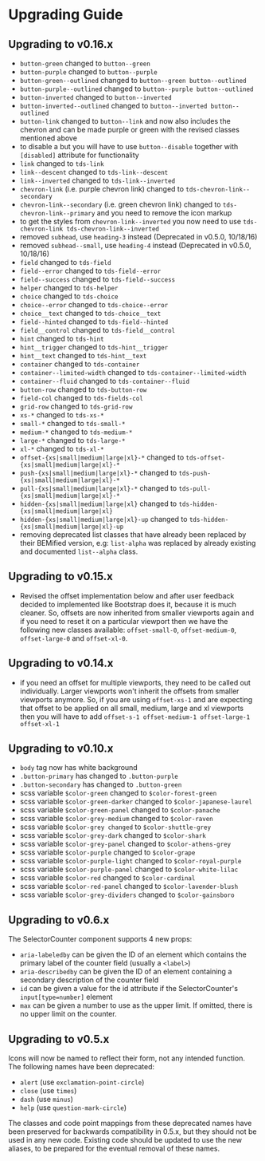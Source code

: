 # Upgrading Guide

## Upgrading to v0.16.x

* `button-green` changed to `button--green`
* `button-purple` changed to `button--purple`
* `button-green--outlined` changed to `button--green button--outlined`
* `button-purple--outlined` changed to `button--purple button--outlined`
* `button-inverted` changed to `button--inverted`
* `button-inverted--outlined` changed to `button--inverted button--outlined`
* `button-link` changed to `button--link` and now also includes the chevron and can be made purple or green with the revised classes mentioned above
* to disable a but you will have to use `button--disable` together with `[disabled]` attribute for functionality
* `link` changed to `tds-link`
* `link--descent` changed to `tds-link--descent`
* `link--inverted` changed to `tds-link--inverted`
* `chevron-link` (i.e. purple chevron link) changed to `tds-chevron-link--secondary`
* `chevron-link--secondary` (i.e. green chevron link) changed to `tds-chevron-link--primary` and you need to remove the icon markup
* to get the styles from `chevron-link--inverted` you now need to use `tds-chevron-link tds-chevron-link--inverted`
* removed `subhead`, use `heading-3` instead (Deprecated in v0.5.0, 10/18/16)
* removed `subhead--small`, use `heading-4` instead (Deprecated in v0.5.0, 10/18/16)
* `field` changed to `tds-field`
* `field--error` changed to `tds-field--error`
* `field--success` changed to `tds-field--success`
* `helper` changed to `tds-helper`
* `choice` changed to `tds-choice`
* `choice--error` changed to `tds-choice--error`
* `choice__text` changed to `tds-choice__text`
* `field--hinted` changed to `tds-field--hinted`
* `field__control` changed to `tds-field__control`
* `hint` changed to `tds-hint`
* `hint__trigger` changed to `tds-hint__trigger`
* `hint__text` changed to `tds-hint__text`
* `container` changed to `tds-container`
* `container--limited-width` changed to `tds-container--limited-width`
* `container--fluid` changed to `tds-container--fluid`
* `button-row` changed to `tds-button-row`
* `field-col` changed to `tds-fields-col`
* `grid-row` changed to `tds-grid-row`
* `xs-*` changed to `tds-xs-*`
* `small-*` changed to `tds-small-*`
* `medium-*` changed to `tds-medium-*`
* `large-*` changed to `tds-large-*`
* `xl-*` changed to `tds-xl-*`
* `offset-{xs|small|medium|large|xl}-*` changed to `tds-offset-{xs|small|medium|large|xl}-*`
* `push-{xs|small|medium|large|xl}-*` changed to `tds-push-{xs|small|medium|large|xl}-*`
* `pull-{xs|small|medium|large|xl}-*` changed to `tds-pull-{xs|small|medium|large|xl}-*`
* `hidden-{xs|small|medium|large|xl}` changed to `tds-hidden-{xs|small|medium|large|xl}`
* `hidden-{xs|small|medium|large|xl}-up` changed to `tds-hidden-{xs|small|medium|large|xl}-up`
* removing deprecated list classes that have already been replaced by their BEMified version, e.g: `list-alpha` was replaced by already existing and documented `list--alpha` class.


## Upgrading to v0.15.x

* Revised the offset implementation below and after user feedback decided to implemented like Bootstrap does it, because it is much cleaner. So, offsets are now inherited from smaller viewports again and if you need to reset it on a particular viewport then we have the following new classes available: `offset-small-0`, `offset-medium-0`, `offset-large-0` and `offset-xl-0`.


## Upgrading to v0.14.x

* if you need an offset for multiple viewports, they need to be called out individually. Larger
viewports won't inherit the offsets from smaller viewports anymore. So, if you are using `offset-xs-1` and are expecting that offset to be applied on all small, medium, large and xl viewports then you will have to add `offset-s-1 offset-medium-1 offset-large-1 offset-xl-1`

## Upgrading to v0.10.x

* `body` tag now has white background
* `.button-primary` has changed to `.button-purple`
* `.button-secondary` has changed to `.button-green`
* scss variable `$color-green` changed to `$color-forest-green`
* scss variable `$color-green-darker` changed to `$color-japanese-laurel`
* scss variable `$color-green-panel` changed to `$color-panache`
* scss variable `$color-grey-medium` changed to `$color-raven`
* scss variable `$color-grey changed` to `$color-shuttle-grey`
* scss variable `$color-grey-dark` changed to `$color-shark`
* scss variable `$color-grey-panel` changed to `$color-athens-grey`
* scss variable `$color-purple` changed to `$color-grape`
* scss variable `$color-purple-light` changed to `$color-royal-purple`
* scss variable `$color-purple-panel` changed to `$color-white-lilac`
* scss variable `$color-red` changed to `$color-cardinal`
* scss variable `$color-red-panel` changed to `$color-lavender-blush`
* scss variable `$color-grey-dividers` changed to `$color-gainsboro`


## Upgrading to v0.6.x

The SelectorCounter component supports 4 new props:

* `aria-labeledby` can be given the ID of an element which contains the primary label of the counter field (usually a `<label>`)
* `aria-describedby` can be given the ID of an element containing a secondary description of the counter field
* `id` can be given a value for the id attribute if the SelectorCounter's `input[type=number]` element
* `max` can be given a number to use as the upper limit. If omitted, there is no upper limit on the counter.

## Upgrading to v0.5.x

Icons will now be named to reflect their form, not any intended function. The following names have been deprecated:

* `alert` (use `exclamation-point-circle`)
* `close` (use `times`)
* `dash` (use `minus`)
* `help` (use `question-mark-circle`)

The classes and code point mappings from these deprecated names have been preserved for backwards compatibility in 0.5.x, but they should not be used in any new code.
Existing code should be updated to use the new aliases, to be prepared for the eventual removal of these names.
